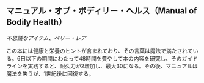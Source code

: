 ## マニュアル・オブ・ボディリー・ヘルス（Manual of Bodily Health）
*不思議なアイテム、ベリー・レア*

この本には健康と栄養のヒントが含まれており、その言葉は魔法で満たされている。6日以下の期間にわたって48時間を費やして本の内容を研究し、そのガイドラインを実践すると、耐久力が2増加し、最大30になる。その後、マニュアルは魔法を失うが、1世紀後に回復する。